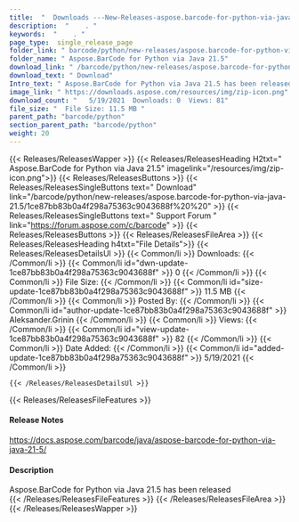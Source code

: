 ```yaml
---
title:  "  Downloads ---New-Releases-aspose.barcode-for-python-via-java-21.5 . " 
description:  "    . " 
keywords:  "    . " 
page_type:  single_release_page
folder_link: " barcode/python/new-releases/aspose.barcode-for-python-via-java-21.5/"
folder_name: " Aspose.BarCode for Python via Java 21.5"
download_link: " /barcode/python/new-releases/aspose.barcode-for-python-via-java-21.5/1ce87bb83b0a4f298a75363c9043688f"
download_text: " Download"
Intro_text: " Aspose.BarCode for Python via Java 21.5 has been released"
image_link: " https://downloads.aspose.com/resources/img/zip-icon.png"
download_count: "   5/19/2021  Downloads: 0  Views: 81"
file_size: "  File Size: 11.5 MB "
parent_path: "barcode/python"
section_parent_path: "barcode/python"
weight: 20 
---
```


{{< Releases/ReleasesWapper >}}
  {{< Releases/ReleasesHeading H2txt=" Aspose.BarCode for Python via Java 21.5" imagelink="/resources/img/zip-icon.png">}}
  {{< Releases/ReleasesButtons >}}
    {{< Releases/ReleasesSingleButtons text=" Download" link="/barcode/python/new-releases/aspose.barcode-for-python-via-java-21.5/1ce87bb83b0a4f298a75363c9043688f%20%20" >}}
    {{< Releases/ReleasesSingleButtons text=" Support Forum " link="https://forum.aspose.com/c/barcode" >}}
  {{< Releases/ReleasesButtons >}}
  {{< Releases/ReleasesFileArea >}}
    {{< Releases/ReleasesHeading h4txt="File Details">}}
    {{< Releases/ReleasesDetailsUl >}}
            {{< Common/li  >}} Downloads: {{< /Common/li >}} 
      {{< Common/li id="dwn-update-1ce87bb83b0a4f298a75363c9043688f" >}} 0 {{< /Common/li >}} 
      {{< Common/li  >}} File Size: {{< /Common/li >}} 
      {{< Common/li id="size-update-1ce87bb83b0a4f298a75363c9043688f" >}} 11.5 MB {{< /Common/li >}} 
      {{< Common/li  >}} Posted By: {{< /Common/li >}} 
      {{< Common/li id="author-update-1ce87bb83b0a4f298a75363c9043688f" >}} Aleksander.Grinin {{< /Common/li >}} 
      {{< Common/li  >}} Views: {{< /Common/li >}} 
      {{< Common/li id="view-update-1ce87bb83b0a4f298a75363c9043688f" >}} 82 {{< /Common/li >}} 
      {{< Common/li  >}} Date Added: {{< /Common/li >}} 
      {{< Common/li id="added-update-1ce87bb83b0a4f298a75363c9043688f" >}} 5/19/2021 {{< /Common/li >}} 

    {{< /Releases/ReleasesDetailsUl >}}

  {{< Releases/ReleasesFileFeatures >}}
      <h4>Release Notes</h4><div><a href="https://docs.aspose.com/barcode/java/aspose-barcode-for-python-via-java-21-5/">https://docs.aspose.com/barcode/java/aspose-barcode-for-python-via-java-21-5/</a></div><h4>Description</h4><div class="HTMLDescription">Aspose.BarCode for Python via Java 21.5 has been released</div>
  {{< /Releases/ReleasesFileFeatures >}}
 {{< /Releases/ReleasesFileArea >}}
{{< /Releases/ReleasesWapper >}}


